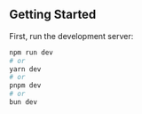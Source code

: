 ## Getting Started

First, run the development server:

```bash
npm run dev
# or
yarn dev
# or
pnpm dev
# or
bun dev
```

 
